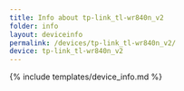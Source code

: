 ```yaml
---
title: Info about tp-link_tl-wr840n_v2
folder: info
layout: deviceinfo
permalink: /devices/tp-link_tl-wr840n_v2/
device: tp-link_tl-wr840n_v2
---
```

{% include templates/device_info.md %}
